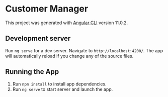 # Customer Manager

This project was generated with [Angular CLI](https://github.com/angular/angular-cli) version 11.0.2.

## Development server

Run `ng serve` for a dev server. Navigate to `http://localhost:4200/`. The app will automatically reload if you change any of the source files.

## Running the App
1. Run `npm install` to install app dependencies.
2. Run `ng serve` to start server and launch the app.